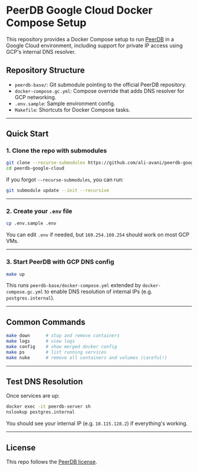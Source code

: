 # PeerDB Google Cloud Docker Compose Setup

This repository provides a Docker Compose setup to run [PeerDB](https://github.com/PeerDB-io/peerdb) in a Google Cloud environment, including support for private IP access using GCP's internal DNS resolver.

## Repository Structure

- `peerdb-base/`: Git submodule pointing to the official PeerDB repository.
- `docker-compose.gc.yml`: Compose override that adds DNS resolver for GCP networking.
- `.env.sample`: Sample environment config.
- `Makefile`: Shortcuts for Docker Compose tasks.

---

## Quick Start

### 1. Clone the repo with submodules

```bash
git clone --recurse-submodules https://github.com/ali-avani/peerdb-google-cloud.git
cd peerdb-google-cloud
```

If you forgot `--recurse-submodules`, you can run:

```bash
git submodule update --init --recursive
```

---

### 2. Create your `.env` file

```bash
cp .env.sample .env
```

You can edit `.env` if needed, but `169.254.169.254` should work on most GCP VMs.

---

### 3. Start PeerDB with GCP DNS config

```bash
make up
```

This runs `peerdb-base/docker-compose.yml` extended by `docker-compose.gc.yml` to enable DNS resolution of internal IPs (e.g. `postgres.internal`).

---

## Common Commands

```bash
make down      # stop and remove containers
make logs      # view logs
make config    # show merged docker config
make ps        # list running services
make nuke      # remove all containers and volumes (careful!)
```

---

## Test DNS Resolution

Once services are up:

```bash
docker exec -it peerdb-server sh
nslookup postgres.internal
```

You should see your internal IP (e.g. `10.115.128.2`) if everything's working.

---

## License

This repo follows the [PeerDB license](https://github.com/PeerDB-io/peerdb/blob/main/LICENSE).
